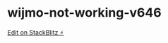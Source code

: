# wijmo-not-working-v646

[Edit on StackBlitz ⚡️](https://stackblitz.com/edit/wijmo-not-working-v646)
